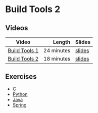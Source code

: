 # Build Tools 2

## Videos

| Video | Length | Slides |
|-------|-------:|--------|
| [Build Tools 1](https://web.microsoftstream.com/video/9f6b781c-e2a4-4860-9a0a-ae795b19438e?channelId=793a8a65-ed73-4803-820f-dd7f2c675f46) | 24 minutes | [slides](https://uob.sharepoint.com/:b:/r/teams/UnitTeams-COMS10012-2021-22-TB-2-A/Shared%20Documents/Documents/Build%20Tools%201.pdf) |
| [Build Tools 2](https://web.microsoftstream.com/video/14fb7d93-0b2e-4d24-a452-28f232dce575?channelId=793a8a65-ed73-4803-820f-dd7f2c675f46) | 18 minutes | [slides](https://uob.sharepoint.com/:b:/r/teams/UnitTeams-COMS10012-2021-22-TB-2-A/Shared%20Documents/Documents/Build%20Tools%202.pdf) |

## Exercises

  - [C](c.html)
  - [Python](python.html)
  - [Java](java.html)
  - [Spring](spring.html)